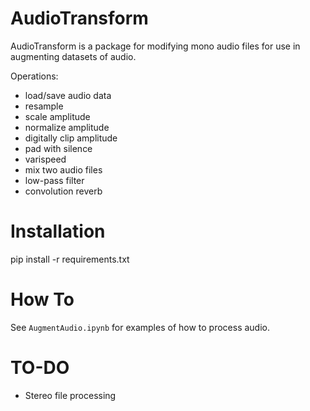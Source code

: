 # AudioTransform

AudioTransform is a package for modifying mono audio files for use in augmenting datasets of audio.

Operations:
* load/save audio data
* resample
* scale amplitude
* normalize amplitude
* digitally clip amplitude
* pad with silence
* varispeed
* mix two audio files
* low-pass filter
* convolution reverb

# Installation

pip install -r requirements.txt

# How To

See `AugmentAudio.ipynb` for examples of how to process audio.

# TO-DO

* Stereo file processing